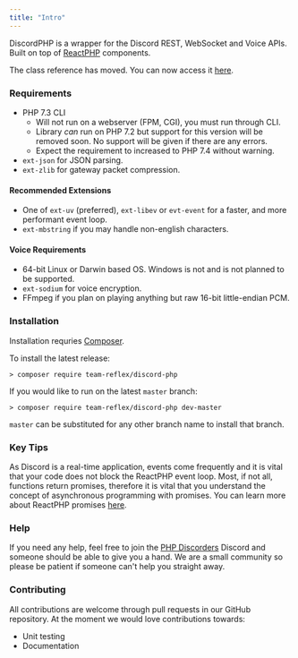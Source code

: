 ```yaml
---
title: "Intro"
---
```


DiscordPHP is a wrapper for the Discord REST, WebSocket and Voice APIs. Built on top of [ReactPHP](https://reactphp.org/) components.

The class reference has moved. You can now access it [here](http://teamreflex.github.io/DiscordPHP/reference/).

### Requirements

- PHP 7.3 CLI
    - Will not run on a webserver (FPM, CGI), you must run through CLI.
    - Library _can_ run on PHP 7.2 but support for this version will be removed soon. No support will be given if there are any errors.
    - Expect the requirement to increased to PHP 7.4 without warning.
- `ext-json` for JSON parsing.
- `ext-zlib` for gateway packet compression.

#### Recommended Extensions

- One of `ext-uv` (preferred), `ext-libev` or `evt-event` for a faster, and more performant event loop.
- `ext-mbstring` if you may handle non-english characters.

#### Voice Requirements

- 64-bit Linux or Darwin based OS. Windows is not and is not planned to be supported.
- `ext-sodium` for voice encryption.
- FFmpeg if you plan on playing anything but raw 16-bit little-endian PCM.

### Installation

Installation requries [Composer](https://getcomposer.org).

To install the latest release:

```shell
> composer require team-reflex/discord-php
```

If you would like to run on the latest `master` branch:

```shell
> composer require team-reflex/discord-php dev-master
```

`master` can be substituted for any other branch name to install that branch.

### Key Tips

As Discord is a real-time application, events come frequently and it is vital that your code does not block the ReactPHP event loop.
Most, if not all, functions return promises, therefore it is vital that you understand the concept of asynchronous programming with promises.
You can learn more about ReactPHP promises [here](https://reactphp.org/promise/).

### Help

If you need any help, feel free to join the [PHP Discorders]() Discord and someone should be able to give you a hand. We are a small community so please be patient if someone can't help you straight away.

### Contributing

All contributions are welcome through pull requests in our GitHub repository. At the moment we would love contributions towards:

- Unit testing
- Documentation
